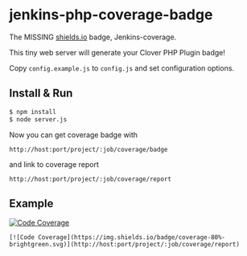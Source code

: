 # jenkins-php-coverage-badge

The MISSING [shields.io](http://shields.io) badge, Jenkins-coverage.

This tiny web server will generate your Clover PHP Plugin badge!

Copy `config.example.js` to `config.js` and set configuration options.


## Install & Run
```bash
$ npm install
$ node server.js 
```

Now you can get coverage badge with

`http://host:port/project/:job/coverage/badge`

and link to coverage report

`http://host:port/project/:job/coverage/report`

## Example

[![Code Coverage](http://host:port/project/:job/coverage/badge)](http://host:port/project/:job/coverage/report)

```
[![Code Coverage](https://img.shields.io/badge/coverage-80%-brightgreen.svg)](http://host:port/project/:job/coverage/report)
```
 